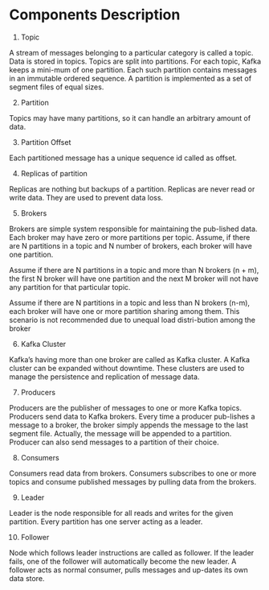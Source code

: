 # Components Description

1. Topic 

A stream of messages belonging to a particular category is called a topic. Data is stored in topics.
Topics are split into partitions. For each topic, Kafka keeps a mini-mum of one partition. Each such partition contains messages in an immutable ordered sequence. A partition is implemented as a set of segment files of equal sizes.

2. Partition

Topics may have many partitions, so it can handle an arbitrary amount of data.

3. Partition Offset

Each partitioned message has a unique sequence id called as offset.

4. Replicas of partition

Replicas are nothing but backups of a partition. Replicas are never read or write data. They are used to prevent data loss.

5. Brokers

Brokers are simple system responsible for maintaining the pub-lished data. Each broker may have zero or more partitions per topic. Assume, if there are N partitions in a topic and N number of brokers, each broker will have one partition.

Assume if there are N partitions in a topic and more than N brokers (n + m), the first N broker will have one partition and the next M broker will not have any partition for that particular topic.

Assume if there are N partitions in a topic and less than N brokers (n-m), each broker will have one or more partition sharing among them. This scenario is not recommended due to unequal load distri-bution among the broker


6. Kafka Cluster

Kafka’s having more than one broker are called as Kafka cluster. A Kafka cluster can be expanded without downtime. These clusters are used to manage the persistence and replication of message data.


7. Producers

Producers are the publisher of messages to one or more Kafka topics. Producers send data to Kafka brokers. Every time a producer pub-lishes a message to a broker, the broker simply appends the message to the last segment file. Actually, the message will be appended to a partition. Producer can also send messages to a partition of their choice.

8. Consumers

Consumers read data from brokers. Consumers subscribes to one or more topics and consume published messages by pulling data from the brokers.


9. Leader

Leader is the node responsible for all reads and writes for the given partition. Every partition has one server acting as a leader.


10. Follower

Node which follows leader instructions are called as follower. If the leader fails, one of the follower will automatically become the new leader. A follower acts as normal consumer, pulls messages and up-dates its own data store.





